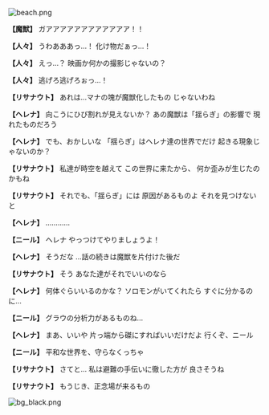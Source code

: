 
![beach.png](../images/backgrounds/beach.png)

**【魔獣】**
ガアアアアアアアアアアアア！！

**【人々】**
うわあああっ…！
化け物だぁっ…！

**【人々】**
えっ…？
映画か何かの撮影じゃないの？

**【人々】**
逃げろ逃げろぉっ…！

**【リサナウト】**
あれは…マナの塊が魔獣化したもの
じゃないわね

**【ヘレナ】**
向こうにひび割れが見えないか？
あの魔獣は「揺らぎ」の影響で
現れたものだろう

**【ヘレナ】**
でも、おかしいな
「揺らぎ」はヘレナ達の世界でだけ
起きる現象じゃないのか？

**【リサナウト】**
私達が時空を越えて
この世界に来たから、
何か歪みが生じたのかもね

**【リサナウト】**
それでも、「揺らぎ」には
原因があるものよ
それを見つけないと

**【ヘレナ】**
…………

**【ニール】**
ヘレナ
やっつけてやりましょうよ！

**【ヘレナ】**
そうだな
…話の続きは魔獣を片付けた後だ

**【リサナウト】**
そう
あなた達がそれでいいのなら

**【ヘレナ】**
何体ぐらいいるのかな？
ソロモンがいてくれたら
すぐに分かるのに…

**【ニール】**
グラウの分析力があるものね…

**【ヘレナ】**
まあ、いいや
片っ端から磔にすればいいだけだよ
行くぞ、ニール

**【ニール】**
平和な世界を、守らなくっちゃ

**【リサナウト】**
さてと…
私は避難の手伝いに徹した方が
良さそうね

**【リサナウト】**
もうじき、正念場が来るもの

![bg_black.png](../images/backgrounds/bg_black.png)

